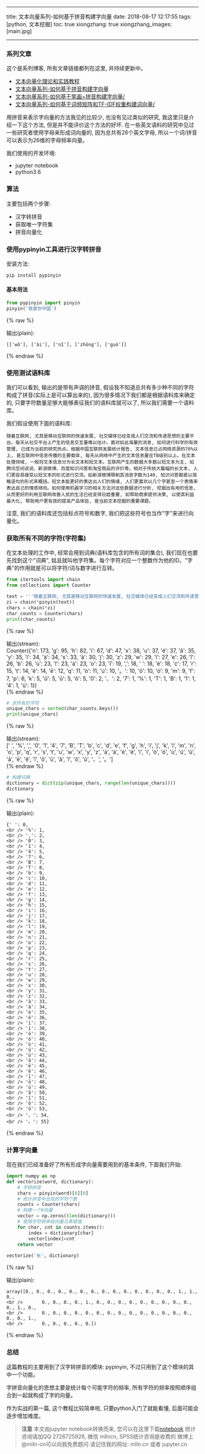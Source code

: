 
---
title: 文本向量系列-如何基于拼音构建字向量
date: 2018-08-17 12:17:55
tags: [python, 文本挖掘]
toc: true
xiongzhang: true
xiongzhang_images: [main.jpg]

---
<span></span>
<!-- more -->


### 系列文章

这个是系列博客, 所有文章链接都列在这里, 并持续更新中。

<ul>
<li><a href="http://mlln.cn/2018/08/17/文本向量化理论和实践教程/" >文本向量化理论和实践教程</a></li>
<li><a href="http://mlln.cn/2018/08/17/文本向量系列-如何基于拼音构建字向量/" >文本向量系列-如何基于拼音构建字向量</a></li>
<li><a href="http://mlln.cn/2018/08/18/文本向量系列-如何基于笔画+拼音构建字向量/" >文本向量系列-如何基于笔画+拼音构建字向量/</a></li>
<li><a href="http://mlln.cn/2018/08/18/文本向量系列-如何基于词频矩阵和TF-IDF权重构建词向量/" >文本向量系列-如何基于词频矩阵和TF-IDF权重构建词向量/</a></li>
</ul>

用拼音来表示字向量的方法我见的比较少, 也没有见过类似的研究, 我这里只是介绍一下这个方法, 但是并不能评价这个方法的好坏. 在一些英文语料的研究中见过一些研究者使用字母来形成词向量的, 因为总共有26个英文字母, 所以一个词/拼音可以表示为26维的字母频率向量。

我们使用的开发环境:

- jupyter notebook
- python3.6

### 算法

主要包括两个步骤:

- 汉字转拼音
- 获取唯一字符集
- 拼音向量化

### 使用pypinyin工具进行汉字转拼音


安装方法:

```
pip install pypinyin
```

#### 基本用法


```python
from pypinyin import pinyin
pinyin('我爱你中国')
```




{% raw %}
<div class="output">
输出(plain):<br/>

    [['wǒ'], ['ài'], ['nǐ'], ['zhōng'], ['guó']]

</div>
{% endraw %}



### 使用测试语料库

我们可以看到, 输出的是带有声调的拼音, 假设我不知道总共有多少种不同的字符构成了拼音(实际上是可以算出来的), 因为很多情况下我们都是根据语料库来确定的, 只要字符数量足够大能够表征我们的语料库就可以了, 所以我们需要一个语料库。

我们假设使用下面的语料库:

```
随着互联网, 尤其是移动互联网的快速发展, 社交媒体已经变成人们交流和传递思想的主要平台。每天从社交平台上产生的信息交互量难以估计。面对如此海量的消息, 如何进行科学的有效管理, 已成为当前的研究热点。根据中国互联网发展统计报告, 文本信息已占网络资源的70%以上, 是互联网中信息传播的主要载体, 每天从网络中产生的文本信息量在TB级别以上。在文本处理领域, 一般将文本信息分为长文本和短文本。互联网产生的数据大多数以短文本为主, 如腾讯空间说说、新浪微博、百度知识问答和淘宝商品的评价等。相对于传统大篇幅的长文本, 人们更容易接受以短文本的形式进行交流。如新浪微博限制其消息字数为140, 知识问答都是以简略语句的形式来概括。短文本能更好的表达出人们的情绪, 人们更喜欢以几个字甚至一个表情来表达自己的情感倾向。如何使用机器学习的相关方法对这些数据进行分析, 挖掘出有用的信息, 从而更好的利用互联网改善人民的生活已经变得日趋重要, 如帮助商家提供决策, 以使其利益最大化, 帮助用户更有效的提高产品体验, 是当前文本挖掘的重要课题。
```
注意, 我们的语料库还包括标点符号和数字, 我们把这些符号也当作"字"来进行向量化。

### 获取所有不同的字符(字符集)

在文本处理的工作中, 经常会用到词典(语料库包含的所有词的集合), 我们现在也要先找到这个"词典", 姑且就叫他字符集。每个字符对应一个整数作为他的ID。"字典"的作用就是可以将字符/词与数字进行互转。


```python
from itertools import chain
from collections import Counter

text = '''随着互联网, 尤其是移动互联网的快速发展, 社交媒体已经变成人们交流和传递思想的主要平台。每天从社交平台上产生的信息交互量难以估计。面对如此海量的消息, 如何进行科学的有效管理, 已成为当前的研究热点。根据中国互联网发展统计报告, 文本信息已占网络资源的70%以上, 是互联网中信息传播的主要载体, 每天从网络中产生的文本信息量在TB级别以上。在文本处理领域, 一般将文本信息分为长文本和短文本。互联网产生的数据大多数以短文本为主, 如腾讯空间说说、新浪微博、百度知识问答和淘宝商品的评价等。相对于传统大篇幅的长文本, 人们更容易接受以短文本的形式进行交流。如新浪微博限制其消息字数为140, 知识问答都是以简略语句的形式来概括。短文本能更好的表达出人们的情绪, 人们更喜欢以几个字甚至一个表情来表达自己的情感倾向。如何使用机器学习的相关方法对这些数据进行分析, 挖掘出有用的信息, 从而更好的利用互联网改善人民的生活已经变得日趋重要, 如帮助商家提供决策, 以使其利益最大化, 帮助用户更有效的提高产品体验, 是当前文本挖掘的重要课题。'''
zi = chain(*pinyin(text))
chars = chain(*zi)
char_counts = Counter(chars)
print(char_counts)
```

{% raw %}
<div class="output">
输出(stream):<br>
    Counter({'n': 173, 'g': 95, 'h': 82, 'i': 67, 'd': 47, 'x': 38, 'u': 37, 'é': 37, 'ǎ': 35, 'y': 35, 'ì': 34, 'à': 34, 's': 33, 'ā': 30, 'j': 30, 'z': 29, 'w': 29, 'í': 27, 'e': 26, 'ǐ': 26, 'b': 26, 'ù': 23, 'l': 23, 'á': 23, 'o': 23, 'ī': 19, ',': 18, ' ': 18, 'è': 18, 'c': 17, 'r': 15, 't': 14, 'ě': 14, 'ē': 12, 'q': 11, 'ò': 11, 'ú': 10, '。': 10, 'ō': 10, 'ó': 9, 'm': 9, 'f': 7, 'p': 6, 'k': 5, 'ǔ': 5, 'ū': 5, 'ǒ': 5, '0': 2, '、': 2, '7': 1, '%': 1, 'T': 1, 'B': 1, '1': 1, '4': 1, 'ü': 1})
    <br />
</div>
{% endraw %}


```python
# 求所有的字符
unique_chars = sorted(char_counts.keys())
print(unique_chars)
```

{% raw %}
<div class="output">
输出(stream):<br>
    [' ', '%', ',', '0', '1', '4', '7', 'B', 'T', 'b', 'c', 'd', 'e', 'f', 'g', 'h', 'i', 'j', 'k', 'l', 'm', 'n', 'o', 'p', 'q', 'r', 's', 't', 'u', 'w', 'x', 'y', 'z', 'à', 'á', 'è', 'é', 'ì', 'í', 'ò', 'ó', 'ù', 'ú', 'ü', 'ā', 'ē', 'ě', 'ī', 'ō', 'ū', 'ǎ', 'ǐ', 'ǒ', 'ǔ', '、', '。']
    <br />
</div>
{% endraw %}


```python
# 构建词典
dictionary = dict(zip(unique_chars, range(len(unique_chars))))
dictionary
```




{% raw %}
<div class="output">
输出(plain):<br/>

    {' ': 0,
    <br /> '%': 1,
    <br /> ',': 2,
    <br /> '0': 3,
    <br /> '1': 4,
    <br /> '4': 5,
    <br /> '7': 6,
    <br /> 'B': 7,
    <br /> 'T': 8,
    <br /> 'b': 9,
    <br /> 'c': 10,
    <br /> 'd': 11,
    <br /> 'e': 12,
    <br /> 'f': 13,
    <br /> 'g': 14,
    <br /> 'h': 15,
    <br /> 'i': 16,
    <br /> 'j': 17,
    <br /> 'k': 18,
    <br /> 'l': 19,
    <br /> 'm': 20,
    <br /> 'n': 21,
    <br /> 'o': 22,
    <br /> 'p': 23,
    <br /> 'q': 24,
    <br /> 'r': 25,
    <br /> 's': 26,
    <br /> 't': 27,
    <br /> 'u': 28,
    <br /> 'w': 29,
    <br /> 'x': 30,
    <br /> 'y': 31,
    <br /> 'z': 32,
    <br /> 'à': 33,
    <br /> 'á': 34,
    <br /> 'è': 35,
    <br /> 'é': 36,
    <br /> 'ì': 37,
    <br /> 'í': 38,
    <br /> 'ò': 39,
    <br /> 'ó': 40,
    <br /> 'ù': 41,
    <br /> 'ú': 42,
    <br /> 'ü': 43,
    <br /> 'ā': 44,
    <br /> 'ē': 45,
    <br /> 'ě': 46,
    <br /> 'ī': 47,
    <br /> 'ō': 48,
    <br /> 'ū': 49,
    <br /> 'ǎ': 50,
    <br /> 'ǐ': 51,
    <br /> 'ǒ': 52,
    <br /> 'ǔ': 53,
    <br /> '、': 54,
    <br /> '。': 55}

</div>
{% endraw %}



### 计算字向量

现在我们已经准备好了所有形成字向量需要用到的基本条件, 下面我们开始:


```python
import numpy as np
def vectorize(word, dictionary):
    # 字转拼音
    chars = pinyin(word)[0][0]
    # 统计拼音中出现的字符个数
    counts = Counter(chars)
    # 构建一个0向量
    vector = np.zeros((len(dictionary)))
    # 使用字符频率给向量元素赋值
    for char, cnt in counts.items():
        index = dictionary[char]
        vector[index]=cnt
    return vector
    
vectorize('长', dictionary)
```




{% raw %}
<div class="output">
输出(plain):<br/>

    array([0., 0., 0., 0., 0., 0., 0., 0., 0., 0., 0., 0., 0., 0., 1., 1., 0.,
    <br />       0., 0., 0., 0., 1., 0., 0., 0., 0., 0., 0., 0., 0., 0., 0., 1., 0.,
    <br />       0., 0., 0., 0., 0., 0., 0., 0., 0., 0., 0., 0., 0., 0., 0., 0., 1.,
    <br />       0., 0., 0., 0., 0.])

</div>
{% endraw %}



### 总结

这篇教程的主要用到了汉字转拼音的模块: pypinyin, 不过只用到了这个模块的其中一个功能。

字拼音向量化的思想主要是统计每个可能字符的频率, 所有字符的频率按照顺序组合到一起就构成了字的向量。

作为实战的第一篇, 这个教程比较简单啦, 只要python入门了就能看懂, 后面可能会逐步增加难度。


> **注意**
> 本文由jupyter notebook转换而来, 您可以在这里下载[notebook](文本向量系列-如何基于拼音构建字向量.ipynb)
> 统计咨询请加QQ 2726725926, 微信 mllncn,  SPSS统计咨询是收费的
> 微博上@mlln-cn可以向我免费题问
> 请记住我的网址: mlln.cn 或者 jupyter.cn
